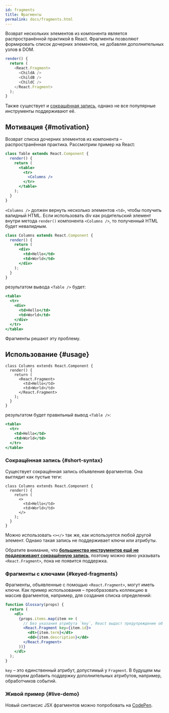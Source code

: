 ```yaml
---
id: fragments
title: Фрагменты
permalink: docs/fragments.html
---
```


Возврат нескольких элементов из компонента является распространённой практикой в React. Фрагменты позволяют формировать список дочерних элементов, не добавляя дополнительных узлов в DOM.

```js
render() {
  return (
    <React.Fragment>
      <ChildA />
      <ChildB />
      <ChildC />
    </React.Fragment>
  );
}
```

Также существует и [сокращённая запись](#short-syntax), однако не все популярные инструменты поддерживают её.

## Мотивация {#motivation}

Возврат списка дочерних элементов из компонента – распространённая практика. Рассмотрим пример на React:

```jsx
class Table extends React.Component {
  render() {
    return (
      <table>
        <tr>
          <Columns />
        </tr>
      </table>
    );
  }
}
```

`<Columns />` должен вернуть несколько элементов `<td>`, чтобы получить валидный HTML. Если использовать div как родительский элемент внутри метода `render()` компонента `<Columns />`, то полученный HTML будет невалидным.

```jsx
class Columns extends React.Component {
  render() {
    return (
      <div>
        <td>Hello</td>
        <td>World</td>
      </div>
    );
  }
}
```

результатом вывода `<Table />` будет:

```jsx
<table>
  <tr>
    <div>
      <td>Hello</td>
      <td>World</td>
    </div>
  </tr>
</table>
```

Фрагменты решают эту проблему.

## Использование {#usage}

```jsx{4,7}
class Columns extends React.Component {
  render() {
    return (
      <React.Fragment>
        <td>Hello</td>
        <td>World</td>
      </React.Fragment>
    );
  }
}
```

результатом будет правильный вывод `<Table />`:

```jsx
<table>
  <tr>
    <td>Hello</td>
    <td>World</td>
  </tr>
</table>
```

### Сокращённая запись {#short-syntax}

Существует сокращённая запись объявления фрагментов. Она выглядит как пустые теги:

```jsx{4,7}
class Columns extends React.Component {
  render() {
    return (
      <>
        <td>Hello</td>
        <td>World</td>
      </>
    );
  }
}
```

Можно использовать `<></>` так же, как используется любой другой элемент. Однако такая запись не поддерживает ключи или атрибуты.

Обратите внимание, что **[большинство инструментов ещё не поддерживают сокращённую запись](/blog/2017/11/28/react-v16.2.0-fragment-support.html#support-for-fragment-syntax)**, поэтому можно явно указывать `<React.Fragment>`, пока не появится поддержка.

### Фрагменты с ключами {#keyed-fragments}

Фрагменты, объявленные с помощью `<React.Fragment>`, могут иметь ключи. Как пример использования – преобразовать коллекцию в массив фрагментов, например, для создания списка определений:

```jsx
function Glossary(props) {
  return (
    <dl>
      {props.items.map(item => (
        // Без указания атрибута `key`, React выдаст предупреждение об его отсутсвии
        <React.Fragment key={item.id}>
          <dt>{item.term}</dt>
          <dd>{item.description}</dd>
        </React.Fragment>
      ))}
    </dl>
  );
}
```

`key` – это единственный атрибут, допустимый у `Fragment`. В будущем мы планируем добавить поддержку дополнительных атрибутов, например, обработчиков событий.

### Живой пример {#live-demo}

Новый синтаксис JSX фрагментов можно попробовать на [CodePen](https://codepen.io/reactjs/pen/VrEbjE?editors=1000).
